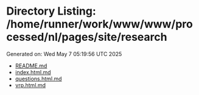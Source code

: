 # Directory Listing: /home/runner/work/www/www/processed/nl/pages/site/research
Generated on: Wed May  7 05:19:56 UTC 2025

- [README.md](README.md)
- [index.html.md](index.html.md)
- [questions.html.md](questions.html.md)
- [vrp.html.md](vrp.html.md)
